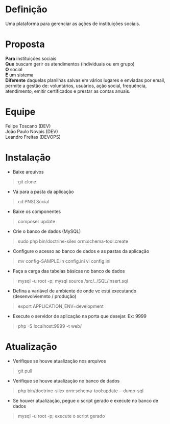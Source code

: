 # Definição
Uma plataforma para gerenciar as ações de instituições sociais.

# Proposta
**Para** instituições sociais <br />
**Que** buscam gerir os atendimentos (individuais ou em grupo) <br />
**O** social <br />
**É** um sistema <br />
**Diferente** daquelas planilhas salvas em vários lugares e enviadas por email, permite a gestão de: voluntários, usuários, ação social, frequência, atendimento, emitir certificados e prestar as contas anuais.

# Equipe
Felipe Toscano (DEV) <br />
João Paulo Novais (DEV) <br />
Leandro Freitas (DEVOPS)

# Instalação
* Baixe arquivos
> git clone
* Vá para a pasta da aplicação
> cd PNSLSocial
* Baixe os componentes
> composer update
* Crie o banco de dados (MySQL)
> sudo php bin/doctrine-silex orm:schema-tool:create
* Configure o acesso ao banco de dados e as pastas da aplicação
> mv config-SAMPLE.in config.ini
> vi config.ini
* Faça a carga das tabelas básicas no banco de dados
> mysql -u root -p;
> mysql source /src/../SQL/insert.sql
* Defina a variável de ambiente de onde vc está executando (desenvolviemnto / produção)
> export APPLICATION_ENV=development
* Execute o servidor de aplicação na porta que desejar. Ex: 9999
> php -S localhost:9999 -t web/

# Atualização
* Verifique se houve atualização nos arquivos
> git pull
* Verifique se houve atualização no banco de dados
> php bin/doctrine-silex orm:schema-tool:update --dump-sql
* Se houver atualização, pegue o script gerado e execute no banco de dados
> mysql -u root -p;
> execute o script gerado
